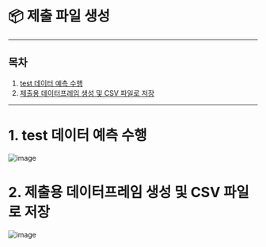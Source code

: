 # 📦 제출 파일 생성

---

## 목차

1. [test 데이터 예측 수행](#1-test-데이터-예측-수행)  
2. [제출용 데이터프레임 생성 및 CSV 파일로 저장](#2-제출용-데이터프레임-생성-csv-파일로-저장)  
---

# 1. test 데이터 예측 수행

![image](https://github.com/user-attachments/assets/4b554cc5-1dff-4248-9e05-6f1c82160ef8)

# 2. 제출용 데이터프레임 생성 및 CSV 파일로 저장

![image](https://github.com/user-attachments/assets/6912117a-d694-4e15-932a-903f1f70a791)


